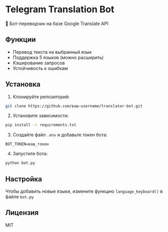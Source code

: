 # Telegram Translation Bot

🤖 Бот-переводчик на базе Google Translate API

## Функции
- Перевод текста на выбранный язык
- Поддержка 5 языков (можно расширить)
- Кэширование запросов
- Устойчивость к ошибкам

## Установка
1. Клонируйте репозиторий:
```bash
git clone https://github.com/ваш-username/translator-bot.git
```

2. Установите зависимости:
```bash
pip install -r requirements.txt
```

3. Создайте файл `.env` и добавьте токен бота:
```
BOT_TOKEN=ваш_токен
```

4. Запустите бота:
```bash
python bot.py
```

## Настройка
Чтобы добавить новые языки, измените функцию `language_keyboard()` в файле `bot.py`

## Лицензия
MIT
